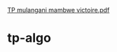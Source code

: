 [TP mulangani mambwe victoire.pdf](https://github.com/victoiremambwe/tp-algo/files/8247632/TP.mulangani.mambwe.victoire.pdf)
# tp-algo
